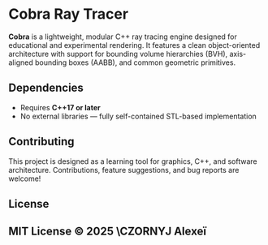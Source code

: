 # Cobra Ray Tracer

**Cobra** is a lightweight, modular C++ ray tracing engine designed for educational and experimental rendering. It features a clean object-oriented architecture with support for bounding volume hierarchies (BVH), axis-aligned bounding boxes (AABB), and common geometric primitives.

## Dependencies

- Requires **C++17 or later**
- No external libraries — fully self-contained STL-based implementation

## Contributing

This project is designed as a learning tool for graphics, C++, and software architecture. Contributions, feature suggestions, and bug reports are welcome!

## License

MIT License © 2025 \CZORNYJ Alexeï
---